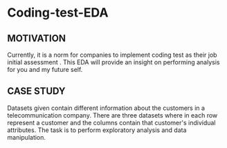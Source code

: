 # Coding-test-EDA
## MOTIVATION
Currently, it is a norm for companies to implement coding test as their job initial assessment . This EDA will provide an insight on performing analysis for you and my future self.

## CASE STUDY
Datasets given contain different information about the customers in a telecommunication company. There are three datasets where in each row represent a customer and the columns contain that customer's individual attributes. The task is to perform exploratory analysis and data manipulation.

